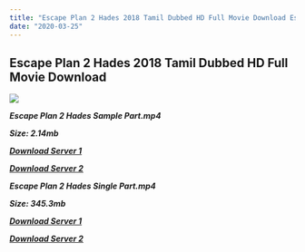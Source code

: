 ```yaml
---
title: "Escape Plan 2 Hades 2018 Tamil Dubbed HD Full Movie Download Escape Plan 2 Hades Tamil Dubbed HD Movie Download"
date: "2020-03-25"
---
```


## Escape Plan 2 Hades 2018 Tamil Dubbed HD Full Movie Download

![](https://images.moviebuff.com/eceffce9-4a45-4430-bd99-c8d7ba209e40?w=1000)

**_Escape Plan 2 Hades Sample Part.mp4_**

**_Size: 2.14mb_**

**_[Download Server 1](http://b2.wetransfer.vip/files/Tamil{5adf554ba90925c4992f0fe8eae1093bfca14c1a880041370a5a335b793ae9c1}20Dubbed{5adf554ba90925c4992f0fe8eae1093bfca14c1a880041370a5a335b793ae9c1}20Movies/Tamil{5adf554ba90925c4992f0fe8eae1093bfca14c1a880041370a5a335b793ae9c1}202018{5adf554ba90925c4992f0fe8eae1093bfca14c1a880041370a5a335b793ae9c1}20Dubbed{5adf554ba90925c4992f0fe8eae1093bfca14c1a880041370a5a335b793ae9c1}20Movies/Escape{5adf554ba90925c4992f0fe8eae1093bfca14c1a880041370a5a335b793ae9c1}20Plan{5adf554ba90925c4992f0fe8eae1093bfca14c1a880041370a5a335b793ae9c1}202{5adf554ba90925c4992f0fe8eae1093bfca14c1a880041370a5a335b793ae9c1}20Hades{5adf554ba90925c4992f0fe8eae1093bfca14c1a880041370a5a335b793ae9c1}20(2018)/Escape{5adf554ba90925c4992f0fe8eae1093bfca14c1a880041370a5a335b793ae9c1}20Plan{5adf554ba90925c4992f0fe8eae1093bfca14c1a880041370a5a335b793ae9c1}202{5adf554ba90925c4992f0fe8eae1093bfca14c1a880041370a5a335b793ae9c1}20Hades{5adf554ba90925c4992f0fe8eae1093bfca14c1a880041370a5a335b793ae9c1}20(2018){5adf554ba90925c4992f0fe8eae1093bfca14c1a880041370a5a335b793ae9c1}20HQ{5adf554ba90925c4992f0fe8eae1093bfca14c1a880041370a5a335b793ae9c1}20DVDScr/Escape{5adf554ba90925c4992f0fe8eae1093bfca14c1a880041370a5a335b793ae9c1}20Plan{5adf554ba90925c4992f0fe8eae1093bfca14c1a880041370a5a335b793ae9c1}202{5adf554ba90925c4992f0fe8eae1093bfca14c1a880041370a5a335b793ae9c1}20Hades{5adf554ba90925c4992f0fe8eae1093bfca14c1a880041370a5a335b793ae9c1}20(2018){5adf554ba90925c4992f0fe8eae1093bfca14c1a880041370a5a335b793ae9c1}20Sample{5adf554ba90925c4992f0fe8eae1093bfca14c1a880041370a5a335b793ae9c1}20(640x360).mp4)_**

**_[Download Server 2](http://b2.wetransfer.vip/files/Tamil{5adf554ba90925c4992f0fe8eae1093bfca14c1a880041370a5a335b793ae9c1}20Dubbed{5adf554ba90925c4992f0fe8eae1093bfca14c1a880041370a5a335b793ae9c1}20Movies/Tamil{5adf554ba90925c4992f0fe8eae1093bfca14c1a880041370a5a335b793ae9c1}202018{5adf554ba90925c4992f0fe8eae1093bfca14c1a880041370a5a335b793ae9c1}20Dubbed{5adf554ba90925c4992f0fe8eae1093bfca14c1a880041370a5a335b793ae9c1}20Movies/Escape{5adf554ba90925c4992f0fe8eae1093bfca14c1a880041370a5a335b793ae9c1}20Plan{5adf554ba90925c4992f0fe8eae1093bfca14c1a880041370a5a335b793ae9c1}202{5adf554ba90925c4992f0fe8eae1093bfca14c1a880041370a5a335b793ae9c1}20Hades{5adf554ba90925c4992f0fe8eae1093bfca14c1a880041370a5a335b793ae9c1}20(2018)/Escape{5adf554ba90925c4992f0fe8eae1093bfca14c1a880041370a5a335b793ae9c1}20Plan{5adf554ba90925c4992f0fe8eae1093bfca14c1a880041370a5a335b793ae9c1}202{5adf554ba90925c4992f0fe8eae1093bfca14c1a880041370a5a335b793ae9c1}20Hades{5adf554ba90925c4992f0fe8eae1093bfca14c1a880041370a5a335b793ae9c1}20(2018){5adf554ba90925c4992f0fe8eae1093bfca14c1a880041370a5a335b793ae9c1}20HQ{5adf554ba90925c4992f0fe8eae1093bfca14c1a880041370a5a335b793ae9c1}20DVDScr/Escape{5adf554ba90925c4992f0fe8eae1093bfca14c1a880041370a5a335b793ae9c1}20Plan{5adf554ba90925c4992f0fe8eae1093bfca14c1a880041370a5a335b793ae9c1}202{5adf554ba90925c4992f0fe8eae1093bfca14c1a880041370a5a335b793ae9c1}20Hades{5adf554ba90925c4992f0fe8eae1093bfca14c1a880041370a5a335b793ae9c1}20(2018){5adf554ba90925c4992f0fe8eae1093bfca14c1a880041370a5a335b793ae9c1}20Sample{5adf554ba90925c4992f0fe8eae1093bfca14c1a880041370a5a335b793ae9c1}20(640x360).mp4)_**

**_Escape Plan 2 Hades Single Part.mp4_**

**_Size: 345.3mb_**

**_[Download Server 1](http://b2.wetransfer.vip/files/Tamil{5adf554ba90925c4992f0fe8eae1093bfca14c1a880041370a5a335b793ae9c1}20Dubbed{5adf554ba90925c4992f0fe8eae1093bfca14c1a880041370a5a335b793ae9c1}20Movies/Tamil{5adf554ba90925c4992f0fe8eae1093bfca14c1a880041370a5a335b793ae9c1}202018{5adf554ba90925c4992f0fe8eae1093bfca14c1a880041370a5a335b793ae9c1}20Dubbed{5adf554ba90925c4992f0fe8eae1093bfca14c1a880041370a5a335b793ae9c1}20Movies/Escape{5adf554ba90925c4992f0fe8eae1093bfca14c1a880041370a5a335b793ae9c1}20Plan{5adf554ba90925c4992f0fe8eae1093bfca14c1a880041370a5a335b793ae9c1}202{5adf554ba90925c4992f0fe8eae1093bfca14c1a880041370a5a335b793ae9c1}20Hades{5adf554ba90925c4992f0fe8eae1093bfca14c1a880041370a5a335b793ae9c1}20(2018)/Escape{5adf554ba90925c4992f0fe8eae1093bfca14c1a880041370a5a335b793ae9c1}20Plan{5adf554ba90925c4992f0fe8eae1093bfca14c1a880041370a5a335b793ae9c1}202{5adf554ba90925c4992f0fe8eae1093bfca14c1a880041370a5a335b793ae9c1}20Hades{5adf554ba90925c4992f0fe8eae1093bfca14c1a880041370a5a335b793ae9c1}20(2018){5adf554ba90925c4992f0fe8eae1093bfca14c1a880041370a5a335b793ae9c1}20HQ{5adf554ba90925c4992f0fe8eae1093bfca14c1a880041370a5a335b793ae9c1}20DVDScr/Escape{5adf554ba90925c4992f0fe8eae1093bfca14c1a880041370a5a335b793ae9c1}20Plan{5adf554ba90925c4992f0fe8eae1093bfca14c1a880041370a5a335b793ae9c1}202{5adf554ba90925c4992f0fe8eae1093bfca14c1a880041370a5a335b793ae9c1}20Hades{5adf554ba90925c4992f0fe8eae1093bfca14c1a880041370a5a335b793ae9c1}20(2018){5adf554ba90925c4992f0fe8eae1093bfca14c1a880041370a5a335b793ae9c1}20Single{5adf554ba90925c4992f0fe8eae1093bfca14c1a880041370a5a335b793ae9c1}20Part{5adf554ba90925c4992f0fe8eae1093bfca14c1a880041370a5a335b793ae9c1}20(640x360).mp4)_**

**_[Download Server 2](http://b2.wetransfer.vip/files/Tamil{5adf554ba90925c4992f0fe8eae1093bfca14c1a880041370a5a335b793ae9c1}20Dubbed{5adf554ba90925c4992f0fe8eae1093bfca14c1a880041370a5a335b793ae9c1}20Movies/Tamil{5adf554ba90925c4992f0fe8eae1093bfca14c1a880041370a5a335b793ae9c1}202018{5adf554ba90925c4992f0fe8eae1093bfca14c1a880041370a5a335b793ae9c1}20Dubbed{5adf554ba90925c4992f0fe8eae1093bfca14c1a880041370a5a335b793ae9c1}20Movies/Escape{5adf554ba90925c4992f0fe8eae1093bfca14c1a880041370a5a335b793ae9c1}20Plan{5adf554ba90925c4992f0fe8eae1093bfca14c1a880041370a5a335b793ae9c1}202{5adf554ba90925c4992f0fe8eae1093bfca14c1a880041370a5a335b793ae9c1}20Hades{5adf554ba90925c4992f0fe8eae1093bfca14c1a880041370a5a335b793ae9c1}20(2018)/Escape{5adf554ba90925c4992f0fe8eae1093bfca14c1a880041370a5a335b793ae9c1}20Plan{5adf554ba90925c4992f0fe8eae1093bfca14c1a880041370a5a335b793ae9c1}202{5adf554ba90925c4992f0fe8eae1093bfca14c1a880041370a5a335b793ae9c1}20Hades{5adf554ba90925c4992f0fe8eae1093bfca14c1a880041370a5a335b793ae9c1}20(2018){5adf554ba90925c4992f0fe8eae1093bfca14c1a880041370a5a335b793ae9c1}20HQ{5adf554ba90925c4992f0fe8eae1093bfca14c1a880041370a5a335b793ae9c1}20DVDScr/Escape{5adf554ba90925c4992f0fe8eae1093bfca14c1a880041370a5a335b793ae9c1}20Plan{5adf554ba90925c4992f0fe8eae1093bfca14c1a880041370a5a335b793ae9c1}202{5adf554ba90925c4992f0fe8eae1093bfca14c1a880041370a5a335b793ae9c1}20Hades{5adf554ba90925c4992f0fe8eae1093bfca14c1a880041370a5a335b793ae9c1}20(2018){5adf554ba90925c4992f0fe8eae1093bfca14c1a880041370a5a335b793ae9c1}20Single{5adf554ba90925c4992f0fe8eae1093bfca14c1a880041370a5a335b793ae9c1}20Part{5adf554ba90925c4992f0fe8eae1093bfca14c1a880041370a5a335b793ae9c1}20(640x360).mp4)_**
